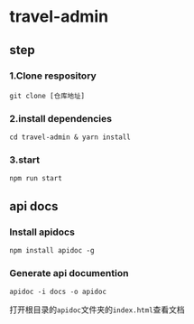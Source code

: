 # travel-admin

## step

### 1.Clone respository

```
git clone [仓库地址]
```

### 2.install dependencies

```
cd travel-admin & yarn install
```

### 3.start

```
npm run start
```


## api docs

### Install apidocs

```
npm install apidoc -g
```

### Generate api documention

```
apidoc -i docs -o apidoc
```

打开根目录的`apidoc`文件夹的`index.html`查看文档